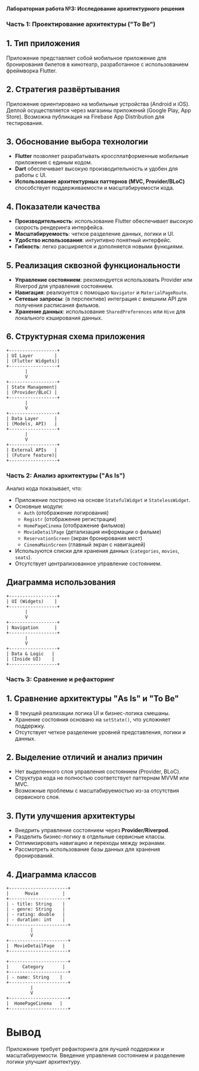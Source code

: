 **Лабораторная работа №3: Исследование архитектурного решения**

### Часть 1: Проектирование архитектуры ("To Be")

## 1. Тип приложения
Приложение представляет собой мобильное приложение для бронирования билетов в кинотеатр, разработанное с использованием фреймворка Flutter.

## 2. Стратегия развёртывания
Приложение ориентировано на мобильные устройства (Android и iOS). Деплой осуществляется через магазины приложений (Google Play, App Store). Возможна публикация на Firebase App Distribution для тестирования.

## 3. Обоснование выбора технологии
- **Flutter** позволяет разрабатывать кроссплатформенные мобильные приложения с единым кодом.
- **Dart** обеспечивает высокую производительность и удобен для работы с UI.
- **Использование архитектурных паттернов (MVC, Provider/BLoC)** способствует поддерживаемости и масштабируемости кода.

## 4. Показатели качества
- **Производительность**: использование Flutter обеспечивает высокую скорость рендеринга интерфейса.
- **Масштабируемость**: четкое разделение данных, логики и UI.
- **Удобство использования**: интуитивно понятный интерфейс.
- **Гибкость**: легко расширяется и дополняется новыми функциями.

## 5. Реализация сквозной функциональности
- **Управление состоянием**: рекомендуется использовать Provider или Riverpod для управления состоянием.
- **Навигация**: реализуется с помощью `Navigator` и `MaterialPageRoute`.
- **Сетевые запросы**: (в перспективе) интеграция с внешним API для получения расписания фильмов.
- **Хранение данных**: использование `SharedPreferences` или `Hive` для локального кэширования данных.

## 6. Структурная схема приложения
```plaintext
+------------------+
| UI Layer        |
| (Flutter Widgets)|
+------------------+
       |
       V
+------------------+
| State Management|
| (Provider/BLoC) |
+------------------+
       |
       V
+------------------+
| Data Layer      |
| (Models, API)   |
+------------------+
       |
       V
+------------------+
| External APIs   |
| (Future feature)|
+------------------+
```

### Часть 2: Анализ архитектуры ("As Is")

Анализ кода показывает, что:
- Приложение построено на основе `StatefulWidget` и `StatelessWidget`.
- Основные модули:
  - `Auth` (отображение логирования)
  - `Registr` (отображение регистрации)
  - `HomePageCinema` (отображение фильмов)
  - `MovieDetailPage` (детализация информации о фильме)
  - `ReservationScreen` (экран бронирования мест)
  - `CinemaMainScreen` (главный экран с навигацией)
- Используются списки для хранения данных (`categories`, `movies`, `seats`).
- Отсутствует централизованное управление состоянием.
  
## Диаграмма использования
```plaintext
+------------------+
| UI (Widgets)    |
+------------------+
       |
       V
+------------------+
| Navigation      |
+------------------+
       |
       V
+------------------+
| Data & Logic   |
| (Inside UI)    |
+------------------+
```

### Часть 3: Сравнение и рефакторинг

## 1. Сравнение архитектуры "As Is" и "To Be"
- В текущей реализации логика UI и бизнес-логика смешаны.
- Хранение состояния основано на `setState()`, что усложняет поддержку.
- Отсутствует четкое разделение уровней представления, логики и данных.

## 2. Выделение отличий и анализ причин
- Нет выделенного слоя управления состоянием (Provider, BLoC).
- Структура кода не полностью соответствует паттернам MVVM или MVC.
- Возможные проблемы с масштабируемостью из-за отсутствия сервисного слоя.

## 3. Пути улучшения архитектуры
- Внедрить управление состоянием через **Provider/Riverpod**.
- Разделить бизнес-логику в отдельные сервисные классы.
- Оптимизировать навигацию и переходы между экранами.
- Рассмотреть использование базы данных для хранения бронирований.

## 4. Диаграмма классов
```plaintext
+----------------------+
|      Movie         |
+----------------------+
| - title: String    |
| - genre: String    |
| - rating: double   |
| - duration: int    |
+----------------------+
         |
         V
+----------------------+
|  MovieDetailPage   |
+----------------------+

+----------------------+
|     Category       |
+----------------------+
| - name: String    |
+----------------------+
         |
         V
+----------------------+
|  HomePageCinema   |
+----------------------+
```

# Вывод
Приложение требует рефакторинга для лучшей поддержки и масштабируемости. Введение управления состоянием и разделение логики улучшит архитектуру.

